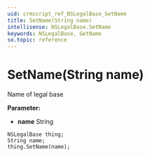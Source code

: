 ```yaml
---
uid: crmscript_ref_NSLegalBase_SetName
title: SetName(String name)
intellisense: NSLegalBase.SetName
keywords: NSLegalBase, GetName
so.topic: reference
---
```


# SetName(String name)

Name of legal base

**Parameter:** 
* **name** String

```crmscript
NSLegalBase thing;
String name;
thing.SetName(name);
```

